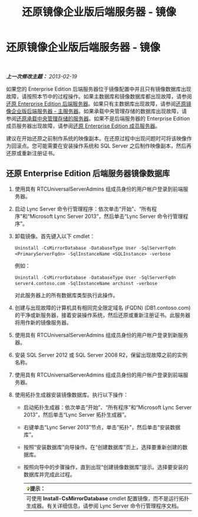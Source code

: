 ﻿---
title: 还原镜像企业版后端服务器 - 镜像
TOCTitle: 还原镜像企业版后端服务器 - 镜像
ms:assetid: 4b3c8eae-6f1f-4377-b39b-6699e725c517
ms:mtpsurl: https://technet.microsoft.com/zh-cn/library/JJ945626(v=OCS.15)
ms:contentKeyID: 52061016
ms.date: 05/19/2016
mtps_version: v=OCS.15
ms.translationtype: HT
---

# 还原镜像企业版后端服务器 - 镜像

 

_**上一次修改主题：** 2013-02-19_

如果您的 Enterprise Edition 后端服务器位于镜像配置中并且只有镜像数据库出现故障，请按照本节中的过程操作。如果主数据库和镜像数据库都出现故障，请参阅[还原 Enterprise Edition 后端服务器](lync-server-2013-restoring-an-enterprise-edition-back-end-server.md)。如果只有主数据库出现故障，请参阅[还原镜像企业版后端服务器 - 主服务器](lync-server-2013-restoring-a-mirrored-enterprise-edition-back-end-server-primary.md)。如果承载中央管理存储的数据库出现故障，请参阅[还原承载中央管理存储的服务器](lync-server-2013-restoring-the-server-hosting-the-central-management-store.md)。如果不是后端服务器的 Enterprise Edition 成员服务器出现故障，请参阅[还原 Enterprise Edition 成员服务器](lync-server-2013-restoring-an-enterprise-edition-member-server.md)。

建议在开始还原之前制作系统的映像副本。在还原过程中出现问题时可将该映像作为回滚点。您可能需要在安装操作系统和 SQL Server 之后制作映像副本，然后再还原或重新注册证书。

## 还原 Enterprise Edition 后端服务器镜像数据库

1.  使用具有 RTCUniversalServerAdmins 组成员身份的用户帐户登录到前端服务器。

2.  启动 Lync Server 命令行管理程序：依次单击“开始”、“所有程序”和“Microsoft Lync Server 2013”，然后单击“Lync Server 命令行管理程序”。

3.  卸载镜像。首先键入以下 cmdlet：
    
        Uninstall -CsMirrorDatabase -DatabaseType User -SqlServerFqdn <PrimaryServerFqdn> -SqlInstanceName <SQLInstance> -verbose
    
    例如：
    
        Uninstall -CsMirrorDatabase -DatabaseType User -SqlServerFqdn server4.contoso.com -SqlInstanceName archinst -verbose
    
    对此服务器上的所有数据库类型执行此操作。

4.  创建与出现故障的计算机具有相同完全限定域名 (FQDN) (DB1.contoso.com) 的干净或新服务器，接着安装操作系统，然后还原或重新注册证书。此服务器将用作新的镜像服务器。

5.  使用具有 RTCUniversalServerAdmins 组成员身份的用户帐户登录到新服务器。

6.  安装 SQL Server 2012 或 SQL Server 2008 R2，保留出现故障之前的实例名称。

7.  使用具有 RTCUniversalServerAdmins 组成员身份的用户帐户登录到前端服务器。

8.  使用拓扑生成器安装镜像数据库。执行以下操作：
    
      - 启动拓扑生成器：依次单击“开始”、“所有程序”和“Microsoft Lync Server 2013”，然后单击“Lync Server 拓扑生成器”。
    
      - 右键单击“Lync Server 2013”节点，单击“拓扑”，然后单击“安装数据库”。
    
      - 按照“安装数据库”向导操作。在“创建数据库”页上，选择要重新创建的数据库。
    
      - 按照向导中的步骤操作，直到出现“创建镜像数据库”提示。选择要安装的数据库并完成此过程。
        
        <table>
        <thead>
        <tr class="header">
        <th><img src="images/Gg398094.tip(OCS.15).gif" title="tip" alt="tip" />提示：</th>
        </tr>
        </thead>
        <tbody>
        <tr class="odd">
        <td>可使用 <strong>Install-CsMirrorDatabase</strong> cmdlet 配置镜像，而不是运行拓扑生成器。有关详细信息，请参阅 Lync Server 命令行管理程序文档。</td>
        </tr>
        </tbody>
        </table>

